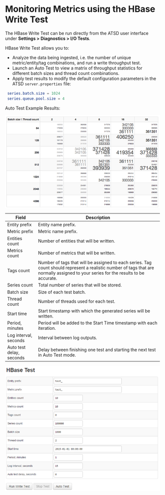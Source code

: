 # Monitoring Metrics using the HBase Write Test

The HBase Write Test can be run directly from the ATSD user interface under **Settings > Diagnostics > I/O Tests**.

HBase Write Test allows you to:

* Analyze the data being ingested, i.e. the number of unique
    metric/entity/tag combinations, and run a write throughput test.
* Launch an Auto Test to view a matrix of throughput statistics for
    different batch sizes and thread count combinations.
* Apply test results to modify the default configuration parameters in
    the ATSD `server.properties` file:

```elm
 series.batch.size = 1024
 series.queue.pool.size = 4
```

Auto Test Example Results:

![](images/auto-test-1.png "auto-test-1")

| Field | Description |
| --- | --- |
| Entity prefix | Entity name prefix. |
| Metric prefix | Metric name prefix. |
| Entities count | Number of entities that will be written. |
| Metrics count | Number of metrics that will be written. |
| Tags count | Number of tags that will be assigned to each series. Tag count should represent a realistic number of tags that are normally assigned to your series for the results to be accurate. |
| Series count | Total number of series that will be stored. |
| Batch size | Size of each test batch. |
| Thread count | Number of threads used for each test. |
| Start time | Start timestamp with which the generated series will be written. |
| Period, minutes | Period will be added to the Start Time timestamp with each iteration. |
| Log interval, seconds | Interval between log outputs. |
| Auto test delay, seconds | Delay between finishing one test and starting the next test in Auto Test mode. |

![](images/hbase_test_atsd.png "hbase_test_atsd")
